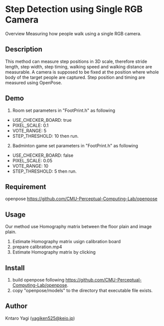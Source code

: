 Step Detection using Single RGB Camera
====

Overview
Measuring how people walk using a single RGB camera.

## Description
This method can measure step positions in 3D scale, therefore stride length, step width, step timing, walking speed and walking distance are measurable. A camera is supposed to be fixed at the position where whole body of the target people are captured. Step position and timing are measured using OpenPose.

## Demo
1. Room
set parameters in "FootPrint.h" as following
- USE_CHECKER_BOARD: true
- PIXEL_SCALE: 0.1
- VOTE_RANGE: 5
- STEP_THRESHOLD: 10
then run.

2. Badminton game
set parameters in "FootPrint.h" as following
- USE_CHECKER_BOARD: false
- PIXEL_SCALE: 0.05
- VOTE_RANGE: 10
- STEP_THRESHOLD: 5
then run.

## Requirement
openpose
https://github.com/CMU-Perceptual-Computing-Lab/openpose

## Usage
Our method use Homography matrix between the floor plain and image plain.
1. Estimate Homography matrix usign calibration board
  1. prepare calibration.mp4
2. Estimate Homography matrix by clicking

## Install
1. build openpose following https://github.com/CMU-Perceptual-Computing-Lab/openpose.
2. copy "openpose/models" to the directory that executable file exists.

## Author
Kntaro Yagi (yagiken525@keio.jp)
